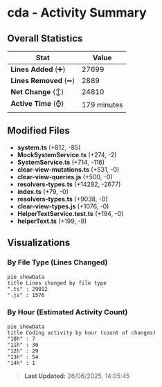 # cda - Activity Summary 

## Overall Statistics

| Stat                   | Value                                                             |
| ---------------------- | ----------------------------------------------------------------- |
| **Lines Added** (➕)   | 27699                                          |
| **Lines Removed** (➖) | 2889                                        |
| **Net Change** (↕)    | 24810                |
| **Active Time** (⌚)   | 179 minutes |


## Modified Files
- **system.ts** (+812, -85)
- **MockSystemService.ts** (+274, -2)
- **SystemService.ts** (+714, -116)
- **clear-view-mutations.ts** (+531, -0)
- **clear-view-queries.js** (+500, -0)
- **resolvers-types.ts** (+14282, -2677)
- **index.ts** (+79, -0)
- **resolvers-types.ts** (+9038, -0)
- **clear-view-types.js** (+1076, -0)
- **HelperTextService.test.ts** (+194, -0)
- **helperText.ts** (+199, -9)

## Visualizations

### By File Type (Lines Changed)

```mermaid
pie showData
title Lines changed by file type
".ts" : 29012
".js" : 1576
```

### By Hour (Estimated Activity Count)

```mermaid
pie showData
title Coding activity by hour (count of changes)
"10h" : 7
"11h" : 30
"12h" : 29
"13h" : 54
"14h" : 1
```


> **Last Updated:** 26/06/2025, 14:05:45